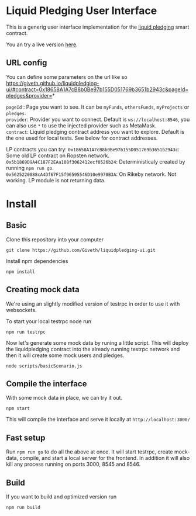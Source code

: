 # Liquid Pledging User Interface

This is a generig user interface implementation for the [liquid pledging](https://github.com/Giveth/liquidpledging) smart contract.

You an try a live version [here](https://giveth.github.io/liquidpledging-ui/).

## URL config

You can define some parameters on the url like so
https://giveth.github.io/liquidpledging-ui/#contract=0x18658A1A7cB8b0Be97b155D051769b3651b2943c&pageId=pledges&provider=*

`pageId` : Page you want to see. It can be `myFunds`, `othersFunds`, `myProjects` or `pledges`.  
`provider`: Provider you want to connect. Default is `ws://localhost:8546`, you can also use `*` to use the injected provider such as MetaMask.  
`contract`: Liquid pledging contract address you want to explore. Default is the one used for local tests.  See below for contract addresses.

LP contracts you can try:
`0x18658A1A7cB8b0Be97b155D051769b3651b2943c`: Some old LP contract on Ropsten network.  
`0x5b1869D9A4C187F2EAa108f3062412ecf0526b24`: Deterministicaly created by running `npm run go`.  
`0x5625220088cA4Df67F15f96595546D10e9970B3A`: On Rikeby network. Not working. LP module is not returning data.



# Install
## Basic

Clone this repository into your computer

`git clone https://github.com/Giveth/liquidpledging-ui.git`

Install npm dependencies

`npm install`


## Creating mock data

We're using an slightly modified version of testrpc in order to use it with websockets.

To start your local testrpc node run

`npm run testrpc`

Now let's generate some mock data by runing a little script.
This will deploy the liquidpledging contract into the already running testrpc network and then it will create some mock users and pledges.

`node scripts/basicScenario.js`

## Compile the interface

With some mock data in place, we can try it out.

`npm start`

This will compile the interface and serve it locally at  `http://localhost:3000/`

## Fast setup

Run `npm run go` to do all the above at once.
It will start testrpc, create mock-data, compile, and start a local server for the frontend.
In addition it will also kill any process running on ports 3000, 8545 and 8546.

## Build

If you want to build and optimized version run

`npm run build`


